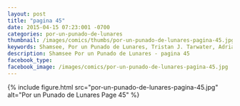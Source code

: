 ```yaml
---
layout: post
title: "pagina 45"
date: 2015-04-15 07:23:001 -0700
categories: por-un-punado-de-lunares
thumbnail: /images/comics/thumbs/por-un-punado-de-lunares-pagina-45.jpg
keywords: Shamsee, Por un Punado de Lunares, Tristan J. Tarwater, Adrian Ricker
description: Shamsee Por un Punado de Lunares - pagina 45
facebook_type: 
facebook_image: /images/comics/por-un-punado-de-lunares-pagina-45.jpg
---
```

{% include figure.html src="por-un-punado-de-lunares-pagina-45.jpg" alt="Por un Punado de Lunares Page 45" %}
